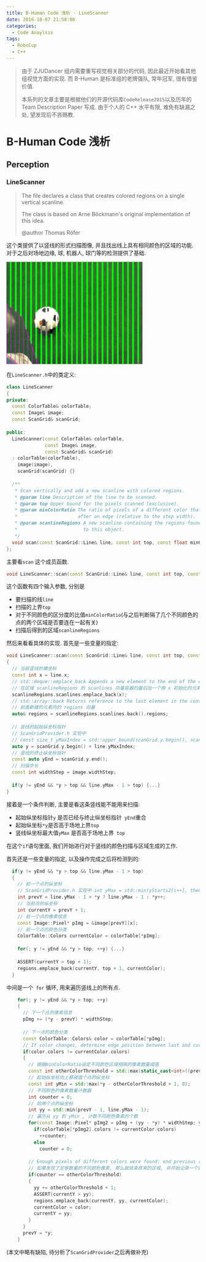 ```yaml
---
title: B-Human Code 浅析 - LineScanner
date: 2016-10-07 21:58:08
categories:
  - Code Anaylsis
tags:
  - RoboCup
  - C++
---
```


> 由于 ZJUDancer 组内需要重写视觉相关部分的代码, 因此最近开始看其他组视觉方面的实现. 而 B-Human 是标准组的老牌强队, 常年冠军, 很有借鉴价值.
>
> 本系列的文章主要是根据他们的开源代码库`CodeRelease2015`以及历年的 Team Description Paper 写成. 由于个人的 C++ 水平有限, 难免有缺漏之处, 望发现后不吝赐教.

# B-Human Code 浅析

## Perception

### LineScanner

> The file declares a class that creates colored regions on a single vertical scanline.
>
> The class is based on Arne Böckmann's original implementation of this idea.
>
> @author Thomas Röfer

这个类提供了以竖线的形式扫描图像, 并且找出线上具有相同颜色的区域的功能. 对于之后对场地边缘, 球, 机器人, 球门等的检测提供了基础.

![vertical_scan.png](/images/vertical_scan.png)

<!-- more -->

在`LineScanner.h`中的类定义:

```C++
class LineScanner
{
private:
  const ColorTable& colorTable;
  const Image& image;
  const ScanGrid& scanGrid;

public:
  LineScanner(const ColorTable& colorTable,
              const Image& image,
              const ScanGrid& scanGrid)
  : colorTable(colorTable),
    image(image),
    scanGrid(scanGrid) {}

  /**
   * Scan vertically and add a new scanline with colored regions.
   * @param line Description of the line to be scanned.
   * @param top Upper bound for the pixels scanned (exclusive).
   * @param minColorRatio The ratio of pixels of a different color that is expected 
   *                      after an edge (relative to the step width).
   * @param scanlineRegions A new scanline containing the regions found will be added
   *                        to this object.
   */
  void scan(const ScanGrid::Line& line, const int top, const float minColorRatio, ScanlineRegions& scanlineRegions) const;
};
```

主要看`scan` 这个成员函数. 

```C++
void LineScanner::scan(const ScanGrid::Line& line, const int top, const float minColorRatio, ScanlineRegions& scanlineRegions) const {...}
```

这个函数有四个输入参数, 分别是

* 要扫描的线`line`
* 扫描的上界`top`
* 对于不同颜色的区分度的比值`minColorRatio`(与之后判断隔了几个不同颜色的点的两个区域是否要连在一起有关)
* 扫描后得到的区域`scanlineRegions`

然后来看看具体的实现. 首先是一些变量的指定:

```C++
void LineScanner::scan(const ScanGrid::Line& line, const int top, const float minColorRatio, ScanlineRegions& scanlineRegions) const
{
  // 当前竖线的横坐标
  const int x = line.x;
  // std::deque::emplace_back Appends a new element to the end of the container.
  // 在区域 scanlineRegions 的 scanlines 向量容器的最后加一个用 x 初始化的元素. 
  scanlineRegions.scanlines.emplace_back(x); 
  // std::array::back Returns reference to the last element in the container.
  // 前面新建的元素内的 regions 向量
  auto& regions = scanlineRegions.scanlines.back().regions; 

  // 竖线的起始纵坐标指针
  // ScanGridProvider.h 实现中
  // const size_t yMaxIndex = std::upper_bound(scanGrid.y.begin(), scanGrid.y.end(), yMax + 1, std::greater<int>()) - scanGrid.y.begin();
  auto y = scanGrid.y.begin() + line.yMaxIndex;
  // 竖线的终止纵坐标指针
  const auto yEnd = scanGrid.y.end();
  // 扫描步长
  const int widthStep = image.widthStep;
  
  if(y != yEnd && *y > top && line.yMax - 1 > top) {...}
}
```

接着是一个条件判断, 主要是看这条竖线能不能用来扫描:

* 起始纵坐标指针`y` 是否已经与终止纵坐标指针` yEnd`重合
* 起始纵坐标`*y`是否高于场地上界`top`
* 竖线纵坐标最大值`yMax` 是否高于场地上界` top`

在这个`if`语句里面, 我们开始进行对于竖线的颜色扫描与区域生成的工作.

首先还是一些变量的指定, 以及操作完成之后将检测到的:

```C++
  if(y != yEnd && *y > top && line.yMax - 1 > top)
  {
    // 前一个点的纵坐标
    // ScanGridProvider.h 实现中 int yMax = std::min(yStarts2[i++], theCameraInfo.height);
    int prevY = line.yMax - 1 > *y ? line.yMax - 1 : *y++;
    // 当前点的纵坐标
    int currentY = prevY + 1;
    // 前一个点的像素信息
    const Image::Pixel* pImg = &image[prevY][x];
    // 前一个点的颜色分类
    ColorTable::Colors currentColor = colorTable[*pImg];
    
    for(; y != yEnd && *y > top; ++y) {...}
    
    ASSERT(currentY > top + 1);
    regions.emplace_back(currentY, top + 1, currentColor);
  }
```

中间是一个` for` 循环, 用来遍历竖线上的所有点.

```C++
    for(; y != yEnd && *y > top; ++y)
    {
      // 下一个点的像素信息
      pImg += (*y - prevY) * widthStep;

      // 下一点的颜色分类
      const ColorTable::Colors& color = colorTable[*pImg];
      // If color changes, determine edge position between last and current scanpoint
      if(color.colors != currentColor.colors)
      {
        // 根据minColorRatio设定不同颜色区域相隔的像素数量阈值
        const int otherColorThreshold = std::max(static_cast<int>((prevY - *y) * minColorRatio), 1);
        // 起始纵坐标向上移阈值个点的纵坐标
        const int yMin = std::max(*y - otherColorThreshold + 1, 0);
        // 不同颜色的像素数量计数器
        int counter = 0;
        // 前两个点的纵坐标
        int yy = std::min(prevY - 1, line.yMax - 1);
        // 遍历从 yy 到 yMin , 计数不同颜色像素的个数
        for(const Image::Pixel* pImg2 = pImg + (yy - *y) * widthStep; yy >= yMin && counter < otherColorThreshold; --yy, pImg2 -= image.widthStep)
          if(colorTable[*pImg2].colors != currentColor.colors)
            ++counter;
          else
            counter = 0;

        // Enough pixels of different colors were found: end previous region and start a new one.
        // 如果发现了足够数量的不同颜色像素, 那么就结束原来的区域, 并开始记录一个新的区域
        if(counter == otherColorThreshold)
        {
          yy += otherColorThreshold + 1;
          ASSERT(currentY > yy);
          regions.emplace_back(currentY, yy, currentColor);
          currentColor = color;
          currentY = yy;
        }
      }
      prevY = *y;
    }
```

(本文中略有缺陷, 待分析了`ScanGridProvider`之后再做补充)
